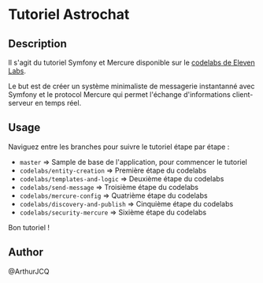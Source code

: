 # Tutoriel Astrochat

## Description

Il s'agit du tutoriel Symfony et Mercure disponible sur le [codelabs de Eleven Labs](https://codelabs.eleven-labs.com/).

Le but est de créer un système minimaliste de messagerie instantanné avec Symfony et le protocol Mercure 
qui permet l'échange d'informations client-serveur en temps réel.

## Usage

Naviguez entre les branches pour suivre le tutoriel étape par étape :

- `master` => Sample de base de l'application, pour commencer le tutoriel
- `codelabs/entity-creation` => Première étape du codelabs
- `codelabs/templates-and-logic` => Deuxième étape du codelabs
- `codelabs/send-message` => Troisième étape du codelabs
- `codelabs/mercure-config` => Quatrième étape du codelabs
- `codelabs/discovery-and-publish` => Cinquième étape du codelabs
- `codelabs/security-mercure` => Sixième étape du codelabs

Bon tutoriel !

## Author
@ArthurJCQ
